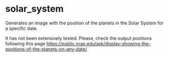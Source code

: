 # solar_system
Generates an image with the position of the planets in the Solar System for a specific date.

It has not been extensively tested. Please, check the output positions following this page https://public.nrao.edu/ask/display-showing-the-positions-of-the-planets-on-any-date/
